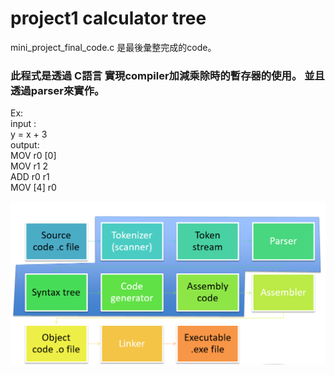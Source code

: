# project1 calculator tree

mini_project_final_code.c 是最後彙整完成的code。                                                                                             
### 此程式是透過 C語言 實現compiler加減乘除時的暫存器的使用。                                                                                       並且透過parser來實作。                                                                                                                       
Ex:                                                                                                                                       
input :                                                                                                                                   
y = x + 3                                                                                                                                 
output:                                                                                                                                   
MOV r0 [0]                                                                                                                                 
MOV r1  2                                                                                                                                 
ADD r0  r1                                                                                                                                 
MOV [4] r0

![](....png)
